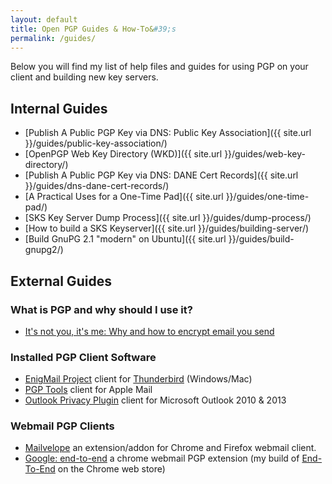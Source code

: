 ```yaml
---
layout: default
title: Open PGP Guides & How-To&#39;s
permalink: /guides/
---
```


Below you will find my list of help files and guides for using PGP on your client and building new key servers.

## Internal Guides

* [Publish A Public PGP Key via DNS: Public Key Association]({{ site.url }}/guides/public-key-association/)
* [OpenPGP Web Key Directory (WKD)]({{ site.url }}/guides/web-key-directory/)
* [Publish A Public PGP Key via DNS: DANE Cert Records]({{ site.url }}/guides/dns-dane-cert-records/)
* [A Practical Uses for a One-Time Pad]({{ site.url }}/guides/one-time-pad/)
* [SKS Key Server Dump Process]({{ site.url }}/guides/dump-process/)
* [How to build a SKS Keyserver]({{ site.url }}/guides/building-server/)
* [Build GnuPG 2.1 "modern" on Ubuntu]({{ site.url }}/guides/build-gnupg2/)

## External Guides

### What is PGP and why should I use it?

* <a href="https://whyencryptemail.net/" target="_blank">It's not you, it's me: Why and how to encrypt email you send</a>

### Installed PGP Client Software

* <a href="http://www.enigmail.net" target="_blank">EnigMail Project</a> client for <a href="https://www.mozilla.org/thunderbird/" target="_blank">Thunderbird</a> (Windows/Mac)
* <a href="https://gpgtools.org/" target="_blank">PGP Tools</a> client for Apple Mail
* <a href="https://github.com/dejavusecurity/OutlookPrivacyPlugin" target="_blank">Outlook Privacy Plugin</a> client for Microsoft Outlook 2010 & 2013

### Webmail PGP Clients

* <a href="" target="_blank">Mailvelope</a> an extension/addon for Chrome and Firefox webmail client.
* <a href="https://https://github.com/google/end-to-end" target="_blank">Google: end-to-end</a> a chrome webmail PGP extension (my build of <a href="https://chrome.google.com/webstore/detail/end-to-end/knnhngcdkplmpmlendkfgjlgnemecpdh" target="_blank">End-To-End</a> on the Chrome web store)
